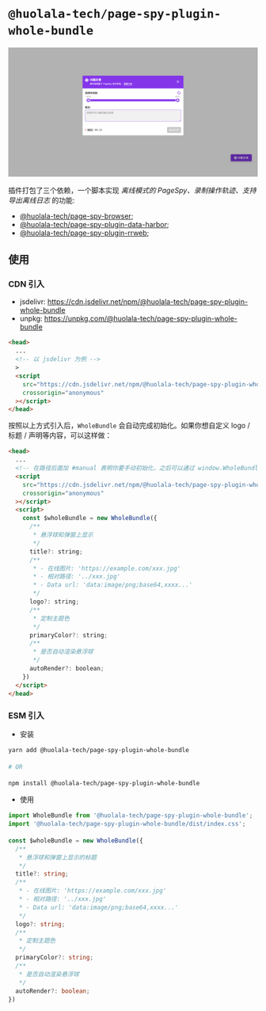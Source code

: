 # `@huolala-tech/page-spy-plugin-whole-bundle`

![Screenshot](./.github/screenshots/image.png)

插件打包了三个依赖，一个脚本实现 _离线模式的 PageSpy、录制操作轨迹、支持导出离线日志_ 的功能:

- [@huolala-tech/page-spy-browser](../page-spy-browser/);
- [@huolala-tech/page-spy-plugin-data-harbor](../page-spy-plugin-data-harbor/);
- [@huolala-tech/page-spy-plugin-rrweb](../page-spy-plugin-rrweb/);

## 使用

### CDN 引入

- jsdelivr: https://cdn.jsdelivr.net/npm/@huolala-tech/page-spy-plugin-whole-bundle
- unpkg: https://unpkg.com/@huolala-tech/page-spy-plugin-whole-bundle

```html
<head>
  ...
  <!-- 以 jsdelivr 为例 -->
  >
  <script
    src="https://cdn.jsdelivr.net/npm/@huolala-tech/page-spy-plugin-whole-bundle"
    crossorigin="anonymous"
  ></script>
</head>
```

按照以上方式引入后，`WholeBundle` 会自动完成初始化。如果你想自定义 logo / 标题 / 声明等内容，可以这样做：

```html
<head>
  ...
  <!-- 在路径后面加 #manual 表明你要手动初始化，之后可以通过 window.WholeBundle 全局变量引用 -->
  <script
    src="https://cdn.jsdelivr.net/npm/@huolala-tech/page-spy-plugin-whole-bundle#manual"
    crossorigin="anonymous"
  ></script>
  <script>
    const $wholeBundle = new WholeBundle({
      /**
       * 悬浮球和弹窗上显示
       */
      title?: string;
      /**
       * - 在线图片: 'https://example.com/xxx.jpg'
       * - 相对路径: '../xxx.jpg'
       * - Data url: 'data:image/png;base64,xxxx...'
       */
      logo?: string;
      /**
       * 定制主题色
       */
      primaryColor?: string;
      /**
       * 是否自动渲染悬浮球
       */
      autoRender?: boolean;
    })
  </script>
</head>
```

### ESM 引入

- 安装

```bash
yarn add @huolala-tech/page-spy-plugin-whole-bundle

# OR

npm install @huolala-tech/page-spy-plugin-whole-bundle
```

- 使用

```ts
import WholeBundle from '@huolala-tech/page-spy-plugin-whole-bundle';
import '@huolala-tech/page-spy-plugin-whole-bundle/dist/index.css';

const $wholeBundle = new WholeBundle({
  /**
   * 悬浮球和弹窗上显示的标题
   */
  title?: string;
  /**
   * - 在线图片: 'https://example.com/xxx.jpg'
   * - 相对路径: '../xxx.jpg'
   * - Data url: 'data:image/png;base64,xxxx...'
   */
  logo?: string;
  /**
   * 定制主题色
   */
  primaryColor?: string;
  /**
   * 是否自动渲染悬浮球
   */
  autoRender?: boolean;
})
```

